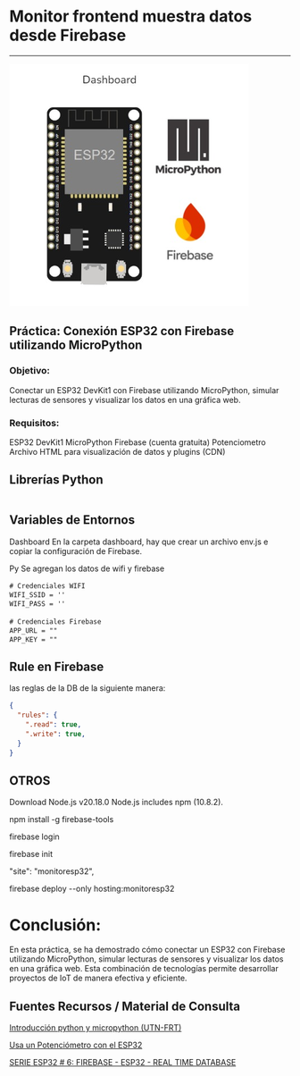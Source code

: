 # Monitor frontend muestra datos desde Firebase
------------------------------------------

![logo](/Image%202024-10-20%20at%2023.08.49.jpeg)

## Práctica: Conexión ESP32 con Firebase utilizando MicroPython
### Objetivo:
Conectar un ESP32 DevKit1 con Firebase utilizando MicroPython, simular lecturas de sensores y visualizar los datos en una gráfica web.
### Requisitos:
ESP32 DevKit1
MicroPython
Firebase (cuenta gratuita)
Potenciometro
Archivo HTML para visualización de datos y plugins (CDN)

## Librerías Python
```cmd

```

## Variables de Entornos
Dashboard
En la carpeta dashboard, hay que crear un archivo env.js e copiar la configuración de Firebase.

Py
Se agregan los datos de wifi y firebase

```code
# Credenciales WIFI
WIFI_SSID = ''
WIFI_PASS = ''

# Credenciales Firebase
APP_URL = ""
APP_KEY = ""
```

## Rule en Firebase
las reglas de la DB de la siguiente manera:

```json
{
  "rules": {
    ".read": true,
    ".write": true,
  }
}
```

## OTROS
Download Node.js v20.18.0
Node.js includes npm (10.8.2).

npm install -g firebase-tools

firebase login


firebase init

"site": "monitoresp32",


firebase deploy --only hosting:monitoresp32


# Conclusión:
En esta práctica, se ha demostrado cómo conectar un ESP32 con Firebase utilizando MicroPython, simular lecturas de sensores y visualizar los datos en una gráfica web. Esta combinación de tecnologías permite desarrollar proyectos de IoT de manera efectiva y eficiente.

## Fuentes Recursos / Material de Consulta
[Introducción python y micropython (UTN-FRT)](https://github.com/maxisimonazzi/introduccion-python-y-micropython-utnfrt)

[Usa un Potenciómetro con el ESP32](https://youtu.be/krHj8Kfthgo?si=xcR5FcaZJbx2Tebw)

[SERIE ESP32 # 6: FIREBASE - ESP32 - REAL TIME DATABASE](https://youtu.be/_2gi9VHZ-q0?si=YCpGBHhC6Sl4K1t9)